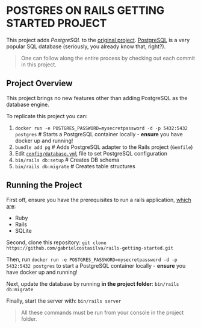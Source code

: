 # POSTGRES ON RAILS GETTING STARTED PROJECT
This project adds _PostgreSQL_ to the [original project](https://github.com/gabrielcostasilva/rails-getting-started.git). [PostgreSQL](https://www.postgresql.org) is a very popular SQL database (seriously, you already know that, right?).

> One can follow along the entire process by checking out each commit in this project.

## Project Overview
This project brings no new features other than adding PostgreSQL as the database engine.

To replicate this project  you can:
1. `docker run -e POSTGRES_PASSWORD=mysecretpassword -d -p 5432:5432 postgres` # Starts a PostgreSQL container locally - **ensure** you have docker up and running!
2. `bundle add pg` # Adds PostgreSQL adapter to the Rails project (`Gemfile`)
3. Edit [`config/database.yml`](./config/database.yml) file to set PostgreSQL configuration
4. `bin/rails db:setup` # Creates DB schema
5. `bin/rails db:migrate` # Creates table structures

## Running the Project
First off, ensure you have the prerequisites to run a rails application, [which are](https://guides.rubyonrails.org/getting_started.html#creating-a-new-rails-project-installing-rails):
- Ruby
- Rails
- SQLite

Second, clone this repository: `git clone https://github.com/gabrielcostasilva/rails-getting-started.git`

Then, run `docker run -e POSTGRES_PASSWORD=mysecretpassword -d -p 5432:5432 postgres` to start a PostgreSQL container locally - **ensure** you have docker up and running!

Next, update the database by running **in the project folder**: `bin/rails db:migrate`

Finally, start the server with: `bin/rails server`

> All these commands must be run from your console in the project folder.

